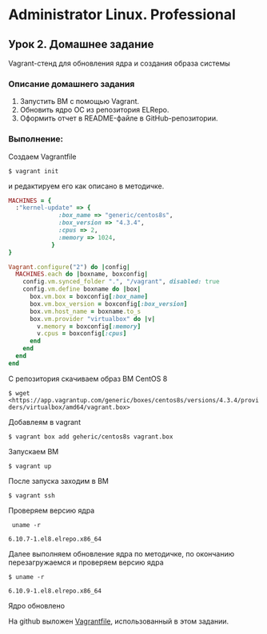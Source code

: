 # Administrator Linux. Professional

## Урок 2. Домашнее задание

Vagrant-стенд для обновления ядра и создания образа системы

### Описание домашнего задания

1. Запустить ВМ с помощью Vagrant.
2. Обновить ядро ОС из репозитория ELRepo.
3. Оформить отчет в README-файле в GitHub-репозитории.

### Выполнение:

Создаем Vagrantfile

   `$ vagrant init`

и редактируем его как описано в методичке.

```ruby
MACHINES = {
  :"kernel-update" => {
              :box_name => "generic/centos8s",
              :box_version => "4.3.4",
              :cpus => 2,
              :memory => 1024,
            }
}

Vagrant.configure("2") do |config|
  MACHINES.each do |boxname, boxconfig|
    config.vm.synced_folder ".", "/vagrant", disabled: true
    config.vm.define boxname do |box|
      box.vm.box = boxconfig[:box_name]
      box.vm.box_version = boxconfig[:box_version]
      box.vm.host_name = boxname.to_s
      box.vm.provider "virtualbox" do |v|
        v.memory = boxconfig[:memory]
        v.cpus = boxconfig[:cpus]
      end
    end
  end
end
```

С репозитория скачиваем образ ВМ CentOS 8

   `$ wget <https://app.vagrantup.com/generic/boxes/centos8s/versions/4.3.4/providers/virtualbox/amd64/vagrant.box>`

Добавлеям в vagrant

`$ vagrant box add geheric/centos8s vagrant.box`

Запускаем ВМ

`$ vagrant up`

После запуска заходим в ВМ

`$ vagrant ssh`

Проверяем версию ядра

` uname -r`

```text
6.10.7-1.el8.elrepo.x86_64
```
Далее выполняем обновление ядра по методичке, по окончанию перезагружаемся и проверяем версию ядра

`$ uname -r`

```text
6.10.9-1.el8.elrepo.x86_64
```

Ядро обновлено

На github выложен [Vagrantfile](https://github.com/anashoff/otus/blob/master/lesson2/Vagrantfile), использованный в этом задании.
